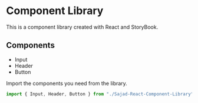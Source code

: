 # Component Library

This is a component library created with React and StoryBook.

## Components

<ul>
<li>Input</li>
<li>Header</li>
<li>Button</li>
</ul>

Import the components you need from the library.

```jsx
import { Input, Header, Button } from "./Sajad-React-Component-Library";
```
